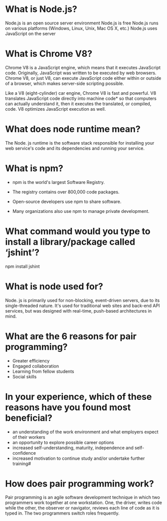# What is Node.js?
Node.js is an open source server environment
Node.js is free
Node.js runs on various platforms (Windows, Linux, Unix, Mac OS X, etc.)
Node.js uses JavaScript on the server

# What is Chrome V8?
Chrome V8 is a JavaScript engine, which means that it executes JavaScript code. Originally, JavaScript was written to be executed by web browsers. Chrome V8, or just V8, can execute JavaScript code either within or outside of a browser, which makes server-side scripting possible.

Like a V8 (eight-cylinder) car engine, Chrome V8 is fast and powerful. V8 translates JavaScript code directly into machine code* so that computers can actually understand it, then it executes the translated, or compiled, code. V8 optimizes JavaScript execution as well.

# What does node runtime mean?
The Node. js runtime is the software stack responsible for installing your web service's code and its dependencies and running your service.

# What is npm?
- npm is the world's largest Software Registry.

- The registry contains over 800,000 code packages.

- Open-source developers use npm to share software.

- Many organizations also use npm to manage private development.

# What command would you type to install a library/package called ‘jshint’?
npm install jshint

# What is node used for?
Node. js is primarily used for non-blocking, event-driven servers, due to its single-threaded nature. It's used for traditional web sites and back-end API services, but was designed with real-time, push-based architectures in mind.

# What are the 6 reasons for pair programming?
- Greater efficiency
- Engaged collaboration
- Learning from fellow students
- Social skills
# In your experience, which of these reasons have you found most beneficial?
- an understanding of the work environment and what employers expect of their workers
- an opportunity to explore possible career options
- increased self-understanding, maturity, independence and self-confidence
- increased motivation to continue study and/or undertake further training# 
# How does pair programming work?
Pair programming is an agile software development technique in which two programmers work together at one workstation. One, the driver, writes code while the other, the observer or navigator, reviews each line of code as it is typed in. The two programmers switch roles frequently.
